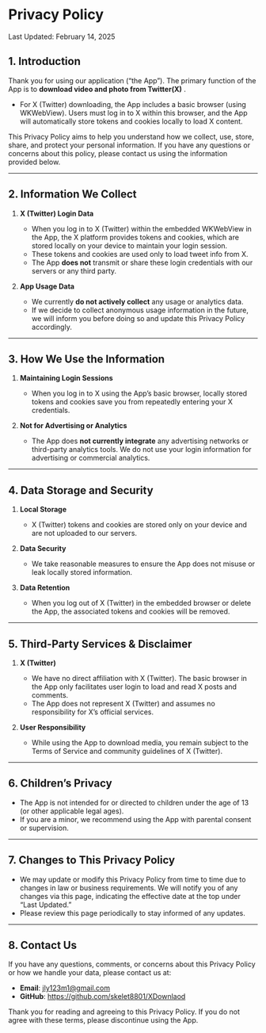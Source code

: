 # Privacy Policy

Last Updated: February 14, 2025

## 1. Introduction
Thank you for using our application (“the App”). The primary function of the App is to **download video and photo from Twitter(X)** .  
- For X (Twitter) downloading, the App includes a basic browser (using WKWebView). Users must log in to X within this browser, and the App will automatically store tokens and cookies locally to load X content.

This Privacy Policy aims to help you understand how we collect, use, store, share, and protect your personal information. If you have any questions or concerns about this policy, please contact us using the information provided below.

---

## 2. Information We Collect

1. **X (Twitter) Login Data**  
   - When you log in to X (Twitter) within the embedded WKWebView in the App, the X platform provides tokens and cookies, which are stored locally on your device to maintain your login session.  
   - These tokens and cookies are used only to load tweet info from X.  
   - The App **does not** transmit or share these login credentials with our servers or any third party.

2. **App Usage Data**  
   - We currently **do not actively collect** any usage or analytics data.  
   - If we decide to collect anonymous usage information in the future, we will inform you before doing so and update this Privacy Policy accordingly.  

---

## 3. How We Use the Information

1. **Maintaining Login Sessions**  
   - When you log in to X using the App’s basic browser, locally stored tokens and cookies save you from repeatedly entering your X credentials.

2. **Not for Advertising or Analytics**  
   - The App does **not currently integrate** any advertising networks or third-party analytics tools. We do not use your login information for advertising or commercial analytics.

---

## 4. Data Storage and Security
1. **Local Storage**  
   - X (Twitter) tokens and cookies are stored only on your device and are not uploaded to our servers.

2. **Data Security**  
   - We take reasonable measures to ensure the App does not misuse or leak locally stored information.

3. **Data Retention**  
   - When you log out of X (Twitter) in the embedded browser or delete the App, the associated tokens and cookies will be removed.

---

## 5. Third-Party Services & Disclaimer

1. **X (Twitter)**  
   - We have no direct affiliation with X (Twitter). The basic browser in the App only facilitates user login to load and read X posts and comments.  
   - The App does not represent X (Twitter) and assumes no responsibility for X’s official services.

2. **User Responsibility**  
   - While using the App to download media, you remain subject to the Terms of Service and community guidelines of X (Twitter).

---

## 6. Children’s Privacy
- The App is not intended for or directed to children under the age of 13 (or other applicable legal ages).  
- If you are a minor, we recommend using the App with parental consent or supervision.

---

## 7. Changes to This Privacy Policy
- We may update or modify this Privacy Policy from time to time due to changes in law or business requirements. We will notify you of any changes via this page, indicating the effective date at the top under “Last Updated.”  
- Please review this page periodically to stay informed of any updates.

---

## 8. Contact Us
If you have any questions, comments, or concerns about this Privacy Policy or how we handle your data, please contact us at:

- **Email**: jly123m1@gmail.com
- **GitHub**: https://github.com/skelet8801/XDownlaod

Thank you for reading and agreeing to this Privacy Policy. If you do not agree with these terms, please discontinue using the App.
